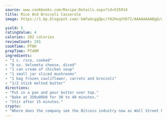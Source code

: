 ```yaml
---
source: www.cookbooks.com/Recipe-Details.aspx?id=535914
title: Rice And Broccoli Casserole
image: https://1.bp.blogspot.com/-bAFwUcggQpc/YA2HvqthD7I/AAAAAAAABgQ/dGGityjUeSk5WIgvhJroHVt7XYoXF2qygCLcBGAsYHQ/s320/10.png

yield: 5
ratingValue: 4
calories: 202 calories
reviewCount: 191
cookTime: PT0H
prepTime: PT40M
ingredients:
- "1 c. rice, cooked"
- "8 oz. Velveeta cheese, diced"
- "1 can cream of chicken soup"
- "1 small jar sliced mushrooms"
- "1 bag frozen cauliflower, carrots and broccoli"
- "1/2 stick melted butter"
directions:
- "Put in a pan and pour butter over top."
- "Bake at 350u00b0 for 30 to 40 minutes."
- "Stir after 15 minutes."
crypto:
- "Where does the company see the Bitcoin industry now as Wall Street has begun to embrace it and what was the turning point that legitimatized Bitcoin?"
---
```

